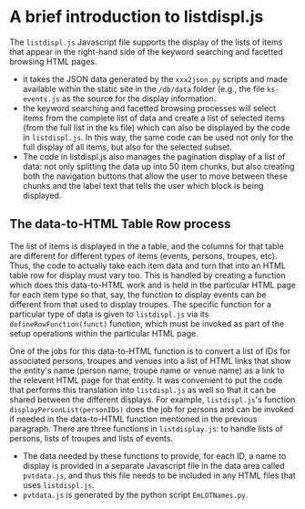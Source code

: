 # A brief introduction to listdispl.js

The `listdispl.js` Javascript file supports the display of the lists of items that appear in the right-hand side of the keyword searching and facetted browsing HTML pages.

* it takes the JSON data generated by the `xxx2json.py` scripts and made available within the static site in the `/db/data` folder (e.g., the file `ks-events.js` as the source for the display information.
* the keyword searching and facetted browsing processes will select items from the complete list of data and create a list of selected items (from the full list in the ks file) which can also be displayed by the code in `listdispl.js`.  In this way, the same code can be used not only for the full display of all items, but also for the selected subset.
* The code in listdispl.js also manages the pagination display of a list of data: not only splitting the data up into 50 item chunks, but also creating both the navigation buttons that allow the user to move between these chunks and the label text that tells the user which block is being displayed.

## The data-to-HTML Table Row process
The list of items is displayed in the a table, and the columns for that table are different for different types of items (events, persons, troupes, etc).  Thus, the code to actually take each item data and turn that into an HTML table row for display must vary too.  This is handled by creating a function which does this data-to-HTML work and is held in the particular HTML page for each item type so that, say, the function to display events can be different from that used to display troupes.  The specific function for a particular type of data is given to `listdispl.js` via its `defineRowFunction(funct)` function, which must be invoked as part of the setup operations within the particular HTML page.

One of the jobs for this data-to-HTML function is to convert a list of IDs for associated persons, troupes and venues into a list of HTML links that show the entity's name (person name, troupe name or venue name) as a link to the relevent HTML page for that entity.  It was convenient to put the code that performs this translation into `listdispl.js` as well so that it can be shared between the different displays.  For example, `listdispl.js`'s function `displayPersonList(personIDs)` does the job for persons and can be invoked if needed in the data-to-HTML function mentioned in the previous paragraph.  There are three functions in `listdisplay.js`: to handle lists of persons, lists of troupes and lists of events.
* The data needed by these functions to provide, for each ID, a name to display is provided in a separate Javascript file in the data area called `pvtdata.js`, and thus this file needs to be included in any HTML files that uses `listdispl.js`.
* `pvtdata.js` is generated by the python script `EmLOTNames.py`.
